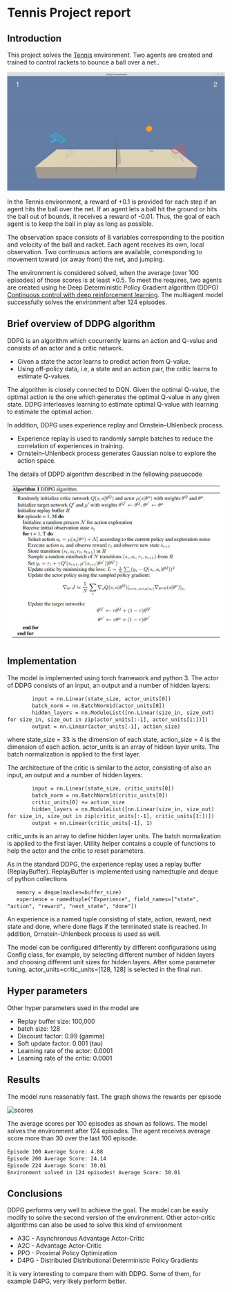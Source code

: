 
# Tennis Project report


## Introduction

This project solves the [Tennis](https://github.com/Unity-Technologies/ml-agents/blob/master/docs/Learning-Environment-Examples.md#tennis) environment. Two agents are created and trained to control rackets to bounce a ball over a net.. 

![tennis](tennis.gif)

In the Tennis environment, a reward of +0.1 is provided for each step if an agent hits the ball over the net. If an agent lets a ball hit the ground or hits the ball out of bounds, it receives a reward of -0.01. Thus, the goal of each agent is to keep the ball in play as long as possible. 


The observation space consists of 8 variables corresponding to the position and velocity of the ball and racket. Each agent receives its own, local observation. Two continuous actions are available, corresponding to movement toward (or away from) the net, and jumping.

The environment is considered solved, when the average (over 100 episodes) of those scores is at least +0.5.
To meet the requires, two agents are created using he Deep Deterministic Policy Gradient algorithm (DDPG) [Continuous control with deep reinforcement learning](https://arxiv.org/abs/1509.02971).
The multiagent model successfully solves the environment after 124 episodes.


## Brief overview of DDPG algorithm
DDPG is an algorithm which cocurrently learns an action and Q-value and consists of an actor and a critic network. 
* Given a state the actor learns to predict action from Q-value. 
* Using off-policy data, i.e, a state and an action pair, the critic learns to estimate Q-values. 

The algorithm is closely connected to DQN. Given the optimal Q-value, the optimal action is the one which generates the 
optimal Q-value in any given state. DDPG interleaves learning to estimate optimal Q-value with learning to estimate the optimal action. 

In addition, DDPG uses experience replay and Ornstein–Uhlenbeck process.
* Experience replay is used to randomly sample batches to reduce the correlation of experiences in training. 
* Ornstein–Uhlenbeck process generates Gaussian noise to explore the action space.

The details of DDPD algorithm described in the fellowing pseuocode

![ddpg](ddpg.jpg)

## Implementation

The model is implemented using torch framework and python 3.  The actor of DDPG consists of an input, an output and a number 
of hidden layers:

```
        input = nn.Linear(state_size, actor_units[0])
        batch_norm = nn.BatchNorm1d(actor_units[0])
        hidden_layers = nn.ModuleList([nn.Linear(size_in, size_out) for size_in, size_out in zip(actor_units[:-1], actor_units[1:])])
        output = nn.Linear(actor_units[-1], action_size)
```
where state_size = 33 is the dimension of each state, action_size = 4 is the dimension of each action. actor_units is an array of hidden layer units. The batch normalization 
is applied to the first layer.

The architecture of the critic  is similar to the actor, consisting of also an input, an output and a number 
of hidden layers:

```
        input = nn.Linear(state_size, critic_units[0])
        batch_norm = nn.BatchNorm1d(critic_units[0])
        critic_units[0] += action_size
        hidden_layers = nn.ModuleList([nn.Linear(size_in, size_out) for size_in, size_out in zip(critic_units[:-1], critic_units[1:])])
        output = nn.Linear(critic_units[-1], 1)
```
critic_units is an array to define hidden layer units. The batch normalization 
is applied to the first layer. Utility helper contains a couple of functions to help the actor and the critic to reset parameters.

As in the standard DDPG, the experience replay uses a replay buffer (ReplayBuffer). ReplayBuffer is implemented using namedtuple and deque of python collections

```
   memory = deque(maxlen=buffer_size) 
   experience = namedtuple("Experience", field_names=["state", "action", "reward", "next_state", "done"])
```
An experience is a named tuple consisting of state, action, reward, next state and done, where done flags if the terminated state is reached. 
In addition, Ornstein-Uhlenbeck process is used as well.

The model can be configured differently by different configurations using Config class, for example,  by selecting  different number of hidden layers and choosing different unit sizes for hidden layers. 
After some parameter tuning, actor_units=critic_units=[128, 128] is selected in the final run.

## Hyper parameters

Other hyper parameters used in the model are 

* Replay buffer size: 100,000 
* batch size: 128
* Discount factor: 0.99 (gamma)
* Soft update factor: 0.001 (tau)
* Learning rate of the actor: 0.0001 
* Learning rate of the critic: 0.0001 

## Results
The model runs reasonably fast.  The graph shows the rewards per episode 

![scores](score.png)

The average scores per 100 episodes as shown as follows. The model solves the environment after 124 episodes. The agent receives average score more than 30 over the last 100 episode.  

```
Episode 100	Average Score: 4.88
Episode 200	Average Score: 24.14
Episode 224	Average Score: 30.01
Environment solved in 124 episodes!	Average Score: 30.01
```

## Conclusions

DDPG performs very well to achieve the goal. The model can be easily modify to solve the second version of the environment.
Other actor-critic algorithms can also be used to solve this kind of environment 

* A3C - Asynchronous Advantage Actor-Critic
* A2C - Advantage Actor-Critic
* PPO - Proximal Policy Optimization
* D4PG - Distributed Distributional Deterministic Policy Gradients

It is very interesting to compare them with DDPG. Some of them, for example D4PG,  very likely perform better.



